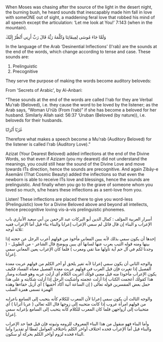 When Moses was chasing after the source of the light in the desert night, the burning bush, he heard sounds that inescapably made him fall in love with someONE out of sight, a maddening feral love that robbed his mind of all speech except the articulation: ‘Let me look at You!’ 7:143 (when in the mountain). 

وَلَمَّا جَاءَ مُوسَى لِمِيقَاتِنَا وَكَلَّمَهُ رَبُّهُ قَالَ رَبِّ أَرِنِي أَنْظُرْ إِلَيْكَ

In the language of the Arab ‘Desinential Inflections’ (I'rab) are the sounds at the end of the words, which change according to tense and case. These sounds are:

1.    Prelinguistic
2.    Precognitive
 
They serve the purpose of making the words become auditory beloveds:

From 'Secrets of Arabic',
by Al-Anbari:

“These sounds at the end of the words are called I’rab for they are Verbal Mu’rab (Beloved), i.e. they cause the word to be loved by the listener; as the Arab says, “Woman U’rūb (From I’rab)” if she has become a beloved for her husband. Similarly Allah said: 56:37 ‘Uruban (Beloved (by nature)), i.e. beloveds for their husbands.

عُرُبًا أَتْرَابًا

Therefore what makes a speech become a Mu’rab (Auditory Beloved) for the listener is called I’rab (Auditory Love).”

Azizat (Your Dearest Beloved) added inflections at the end of the Divine Words, so that even if Azizam (you my dearest) did not understand the meanings, you could still hear the sound of the Divine Love and move towards ITs direction, hence the sounds are precognitive. And again Zibāy-e Āsemāni (That Cosmic Beauty) added the inflections so that even the newborn is able to receive ITs love and blessings, hence the sounds are prelinguistic.  And finally when you go to the grave of someone whom you loved so much, s/he hears these inflections as a sent-love from you.

Listen! These inflections are placed there to give you word-less (Prelinguistic) love for a Divine Beloved above and beyond all intellects, hence precognitive loving vis-à-vis prelinguistic phonemes.




أسرار العربية
المؤلف : كمال الدين أبو البركات عبد الرحمن بن أبي سعيد الأنباري
باب الإعراب و البناء
إن قال قائل لم سمي الإعراب إعرابا والبناء بناء قيل أما الإعراب ففيه ثلاثة أوجه:

إحدها أن يكون سمي بذلك لأنه يبين المعاني مأخوذ من قولهم أعرب الرجل عن حجته إذا بينها ومنه قوله الثيب يعرب عنها لسانها أي يبين ويوضح قال الشاعر - من الطويل -
( وجدنا لكم في آل حم آية تأولها منا تقي ومعرب ) فلما كان الإعراب يعين المعاني سمي إعرابا.

والوجه الثاني أن يكون سمي إعرابا لأنه تغير يلحق أو آخر الكلم من قولهم عربت معدة الفصيل إذا تغيرت فإن قيل العرب في قولهم عربت معدة الفصيل معناه الفساد فكيف يكون الإعراب مأخوذا منه قيل معنى قولك أعربت الكلام أي أزلت عربه وهو فساده وصار هذا كقولك أعجمت الكتاب إذا أزلت عجمته وأشكيت الرجل إذا أزلت شكايته و على هذا حمل بعض المفسرين قوله تعالى ( إن الساعة آتية أكاد أخفيها ) أي أزيل خفاءها وهذه الهمزة تسمى همزة السلب

 والوجه الثالث أن يكون سمي إعرابا لأن المعرب للكلام كأنه يتحبب إلى السامع باعرابه من قولهم امرأة عروب إذا كانت متحببه إلى زوجها قال الله تعالى ( عربا أترابا ) أي متحببات إلى أزواجهن فلما كان المعرب للكلام كأنه يتحبب إلى السامع بإعرابه سمي إعرابا.

وأما البناء فهو منقول من هذا البناء المعروف للزومه وثبوته فإن قيل فما حد الإعراب والبناء قيل أما الإعراب فحده اختلاف أواخر الكلم باختلاف العوامل لفظا أو تقديرا وأما البناء فحده لزوم أواخر الكلم بحركة أو سكون.
